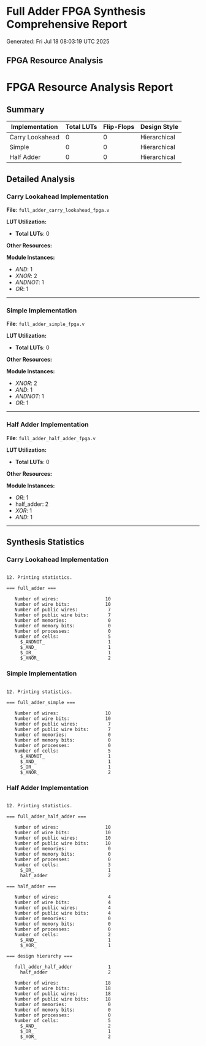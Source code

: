 # Full Adder FPGA Synthesis Comprehensive Report
Generated: Fri Jul 18 08:03:19 UTC 2025

## FPGA Resource Analysis

# FPGA Resource Analysis Report

## Summary

| Implementation | Total LUTs | Flip-Flops | Design Style |
|----------------|------------|------------|--------------|
| Carry Lookahead | 0 | 0 | Hierarchical |
| Simple | 0 | 0 | Hierarchical |
| Half Adder | 0 | 0 | Hierarchical |

## Detailed Analysis

### Carry Lookahead Implementation

**File**: `full_adder_carry_lookahead_fpga.v`

**LUT Utilization:**
- **Total LUTs**: 0

**Other Resources:**

**Module Instances:**
- _AND_: 1
- _XNOR_: 2
- _ANDNOT_: 1
- _OR_: 1

---

### Simple Implementation

**File**: `full_adder_simple_fpga.v`

**LUT Utilization:**
- **Total LUTs**: 0

**Other Resources:**

**Module Instances:**
- _XNOR_: 2
- _AND_: 1
- _ANDNOT_: 1
- _OR_: 1

---

### Half Adder Implementation

**File**: `full_adder_half_adder_fpga.v`

**LUT Utilization:**
- **Total LUTs**: 0

**Other Resources:**

**Module Instances:**
- _OR_: 1
- half_adder: 2
- _XOR_: 1
- _AND_: 1

---

## Synthesis Statistics

### Carry Lookahead Implementation
```

12. Printing statistics.

=== full_adder ===

   Number of wires:                 10
   Number of wire bits:             10
   Number of public wires:           7
   Number of public wire bits:       7
   Number of memories:               0
   Number of memory bits:            0
   Number of processes:              0
   Number of cells:                  5
     $_ANDNOT_                       1
     $_AND_                          1
     $_OR_                           1
     $_XNOR_                         2

```

### Simple Implementation
```

12. Printing statistics.

=== full_adder_simple ===

   Number of wires:                 10
   Number of wire bits:             10
   Number of public wires:           7
   Number of public wire bits:       7
   Number of memories:               0
   Number of memory bits:            0
   Number of processes:              0
   Number of cells:                  5
     $_ANDNOT_                       1
     $_AND_                          1
     $_OR_                           1
     $_XNOR_                         2

```

### Half Adder Implementation
```

12. Printing statistics.

=== full_adder_half_adder ===

   Number of wires:                 10
   Number of wire bits:             10
   Number of public wires:          10
   Number of public wire bits:      10
   Number of memories:               0
   Number of memory bits:            0
   Number of processes:              0
   Number of cells:                  3
     $_OR_                           1
     half_adder                      2

=== half_adder ===

   Number of wires:                  4
   Number of wire bits:              4
   Number of public wires:           4
   Number of public wire bits:       4
   Number of memories:               0
   Number of memory bits:            0
   Number of processes:              0
   Number of cells:                  2
     $_AND_                          1
     $_XOR_                          1

=== design hierarchy ===

   full_adder_half_adder             1
     half_adder                      2

   Number of wires:                 18
   Number of wire bits:             18
   Number of public wires:          18
   Number of public wire bits:      18
   Number of memories:               0
   Number of memory bits:            0
   Number of processes:              0
   Number of cells:                  5
     $_AND_                          2
     $_OR_                           1
     $_XOR_                          2

```
